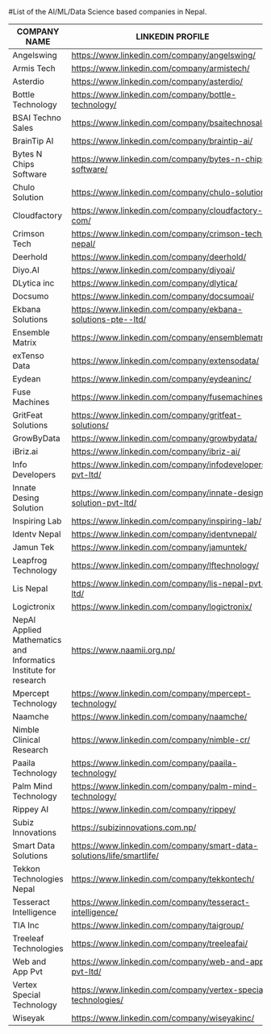 #List of the AI/ML/Data Science based companies in Nepal.

| COMPANY NAME | LINKEDIN PROFILE|
|-------------|---------|
|	Angelswing	|	https://www.linkedin.com/company/angelswing/		|
| Armis Tech | https://www.linkedin.com/company/armistech/ |
|	Asterdio	|	https://www.linkedin.com/company/asterdio/		|
|	Bottle Technology	|	https://www.linkedin.com/company/bottle-technology/		|
| BSAI Techno Sales   |   https://www.linkedin.com/company/bsaitechnosales/       |
|	BrainTip AI	|	https://www.linkedin.com/company/braintip-ai/		|
|	Bytes N Chips Software	|	https://www.linkedin.com/company/bytes-n-chips-software/		|
|	Chulo Solution	|	https://www.linkedin.com/company/chulo-solution/		|
|	Cloudfactory	|	https://www.linkedin.com/company/cloudfactory-com/		|
| Crimson Tech | https://www.linkedin.com/company/crimson-tech-nepal/ |
|	Deerhold	|	https://www.linkedin.com/company/deerhold/		|
|	Diyo.AI	|	https://www.linkedin.com/company/diyoai/		|
| DLytica inc | https://www.linkedin.com/company/dlytica/ |
|	Docsumo	|	https://www.linkedin.com/company/docsumoai/		|
|	Ekbana Solutions	|	https://www.linkedin.com/company/ekbana-solutions-pte--ltd/		|
|	Ensemble Matrix	|	https://www.linkedin.com/company/ensemblematrix/		|
|	exTenso Data	|	https://www.linkedin.com/company/extensodata/		|
|	Eydean	|	https://www.linkedin.com/company/eydeaninc/		|
|	Fuse Machines	|	https://www.linkedin.com/company/fusemachines/		|
|	GritFeat Solutions	|	https://www.linkedin.com/company/gritfeat-solutions/		|
|	GrowByData	|	https://www.linkedin.com/company/growbydata/		|
|	iBriz.ai	|	https://www.linkedin.com/company/ibriz-ai/		|
|	Info Developers	|	https://www.linkedin.com/company/infodevelopers-pvt-ltd/		|
| Innate Desing Solution| https://www.linkedin.com/company/innate-design-solution-pvt-ltd/ |
|	Inspiring Lab	|	https://www.linkedin.com/company/inspiring-lab/		|
| Identv Nepal    |   https://www.linkedin.com/company/identvnepal/       |
| Jamun Tek | https://www.linkedin.com/company/jamuntek/ |
|	Leapfrog Technology	|	https://www.linkedin.com/company/lftechnology/		|
|	Lis Nepal	|	https://www.linkedin.com/company/lis-nepal-pvt-ltd/		|
|	Logictronix	|	https://www.linkedin.com/company/logictronix/		|
| NepAl Applied Mathematics and Informatics Institute for research | https://www.naamii.org.np/ |
|	Mpercept Technology	|	https://www.linkedin.com/company/mpercept-technology/		|
| Naamche | https://www.linkedin.com/company/naamche/ |
|	Nimble Clinical Research	|	https://www.linkedin.com/company/nimble-cr/		|
|	Paaila Technology	|	https://www.linkedin.com/company/paaila-technology/		|
| Palm Mind Technology | https://www.linkedin.com/company/palm-mind-technology/ |
|	Rippey AI	|	https://www.linkedin.com/company/rippey/		|
| Subiz Innovations | https://subizinnovations.com.np/|
| Smart Data Solutions | https://www.linkedin.com/company/smart-data-solutions/life/smartlife/ |
|	Tekkon Technologies Nepal	|	https://www.linkedin.com/company/tekkontech/		|
| Tesseract Intelligence | https://www.linkedin.com/company/tesseract-intelligence/ |
| TIA Inc | https://www.linkedin.com/company/taigroup/ |
|	Treeleaf Technologies	|	https://www.linkedin.com/company/treeleafai/		|
| Web and App Pvt | https://www.linkedin.com/company/web-and-app-pvt-ltd/ |
| Vertex Special Technology | https://www.linkedin.com/company/vertex-special-technologies/ |
|	Wiseyak	|	https://www.linkedin.com/company/wiseyakinc/		|

